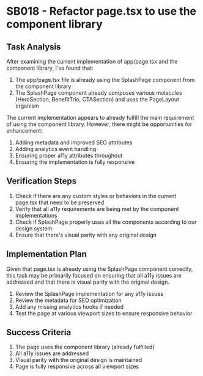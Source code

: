 # SB018 - Refactor page.tsx to use the component library

## Task Analysis

After examining the current implementation of app/page.tsx and the component library, I've found that:

1. The app/page.tsx file is already using the SplashPage component from the component library
2. The SplashPage component already composes various molecules (HeroSection, BenefitTrio, CTASection) and uses the PageLayout organism

The current implementation appears to already fulfill the main requirement of using the component library. However, there might be opportunities for enhancement:

1. Adding metadata and improved SEO attributes
2. Adding analytics event handling
3. Ensuring proper a11y attributes throughout
4. Ensuring the implementation is fully responsive

## Verification Steps

1. Check if there are any custom styles or behaviors in the current page.tsx that need to be preserved
2. Verify that all a11y requirements are being met by the component implementations
3. Check if SplashPage properly uses all the components according to our design system
4. Ensure that there's visual parity with any original design

## Implementation Plan

Given that page.tsx is already using the SplashPage component correctly, this task may be primarily focused on ensuring that all a11y issues are addressed and that there is visual parity with the original design.

1. Review the SplashPage implementation for any a11y issues
2. Review the metadata for SEO optimization
3. Add any missing analytics hooks if needed 
4. Test the page at various viewport sizes to ensure responsive behavior

## Success Criteria

1. The page uses the component library (already fulfilled)
2. All a11y issues are addressed 
3. Visual parity with the original design is maintained
4. Page is fully responsive across all viewport sizes
